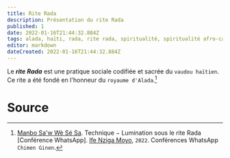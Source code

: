 ```yaml
---
title: Rite Rada
description: Présentation du rite Rada
published: 1
date: 2022-01-16T21:44:32.884Z
tags: alada, haïti, rada, rite rada, spiritualité, spiritualité afro-caribéenne, spiritualité haïtienne, spiritualité vaudou, spiritualité vaudou haïtienne, vaudou haïtien, rite, rite vaudou, royaume alada, rite vaudou haïtien
editor: markdown
dateCreated: 2022-01-16T21:44:32.884Z
---
```


Le ***rite Rada*** est une pratique sociale codifiée et sacrée du `vaudou haïtien`. Ce rite a été fondé en l'honneur du `royaume d'Alada`.[^1]

# Source

[^1]:  [Manbo Sa'w Wè Sé Sa](https://www.facebook.com/rosmywaystv). Technique − Lumination sous le rite Rada [Conférence WhatsApp]. [Ife Nziga Moyo](https://www.facebook.com/IF%C3%89-Nzinga-Moyo-102447998373899/), `2022`. Conférences WhatsApp `Chimen Ginen`.
